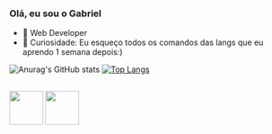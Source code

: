 ### Olá, eu sou o Gabriel

- 🔭 Web Developer
- 🌱 Curiosidade: Eu esqueço todos os comandos das langs que eu aprendo 1 semana depois:)



![Anurag's GitHub stats](https://github-readme-stats.vercel.app/api?username=DaLyan22&show_icons=true&theme=radical)
[![Top Langs](https://github-readme-stats.vercel.app/api/top-langs/?username=Dalyan22&layout=compact)](https://github.com/anuraghazra/github-readme-stats)

##



<img  width="60" height="60" src="https://cdn.jsdelivr.net/gh/devicons/devicon/icons/python/python-original.svg" />       <img widt="60" height="60" src="https://cdn.jsdelivr.net/gh/devicons/devicon/icons/html5/html5-original.svg" />       

          

          

     

          



